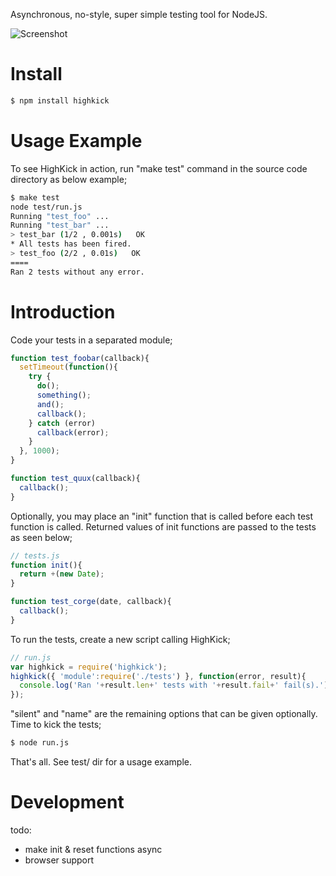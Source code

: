 Asynchronous, no-style, super simple testing tool for NodeJS.

![Screenshot](https://github.com/downloads/azer/highkick/highkick.png)

Install
=======
```bash
$ npm install highkick
```

Usage Example
=============
To see HighKick in action, run "make test" command in the source code directory
as below example;

```bash
$ make test
node test/run.js
Running "test_foo" ...
Running "test_bar" ...
> test_bar (1/2 , 0.001s)   OK
* All tests has been fired.
> test_foo (2/2 , 0.01s)   OK
====
Ran 2 tests without any error.
```
Introduction
============
Code your tests in a separated module;

```javascript
function test_foobar(callback){
  setTimeout(function(){
    try {
      do();
      something();
      and();
      callback();
    } catch (error)
      callback(error);
    }
  }, 1000);
}

function test_quux(callback){
  callback();
}
```

Optionally, you may place an "init" function that is called before each test
function is called. Returned values of init functions are passed to the tests
as seen below;

```javascript
// tests.js
function init(){
  return +(new Date);
}

function test_corge(date, callback){
  callback();
}
```

To run the tests, create a new script calling HighKick;

```javascript
// run.js
var highkick = require('highkick');
highkick({ 'module':require('./tests') }, function(error, result){
  console.log('Ran '+result.len+' tests with '+result.fail+' fail(s).');
});
```

"silent" and "name" are the remaining options that can be given optionally.
Time to kick the tests;
```bash
$ node run.js
```

That's all. See test/ dir for a usage example.

Development
==========
todo:

  * make init & reset functions async
  * browser support
